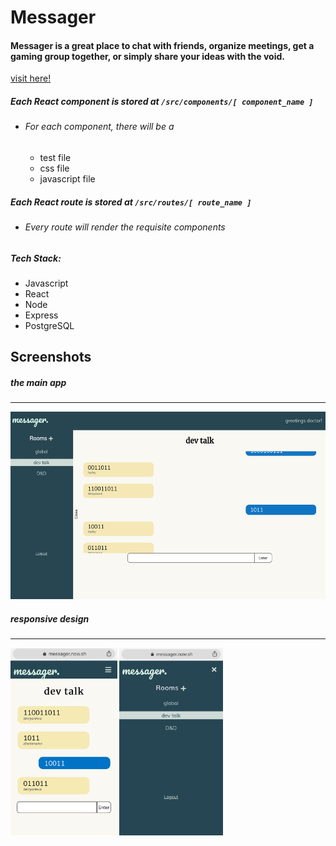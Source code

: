 # Messager


#### Messager is a great place to chat with friends, organize meetings, get a gaming group together, or simply share your ideas with the void.
[visit here!](http://messager.now.sh)

##### Each React component is stored at `/src/components/[ component_name ]`
* ###### For each component, there will be a 
    * test file
    * css file
    * javascript file
##### Each React route is stored at `/src/routes/[ route_name ]`
* ###### Every route will render the requisite components
##### Tech Stack:
* Javascript
* React
* Node
* Express
* PostgreSQL
## Screenshots
##### the main app
***
<img src = './src/screenshots/mainpage.png' height = '300px' >

##### responsive design
***

<img src = './src/screenshots/mobile-page.jpg' height = '300px' >


<img src = './src/screenshots/mobile-rooms.jpg' height = '300px' >


